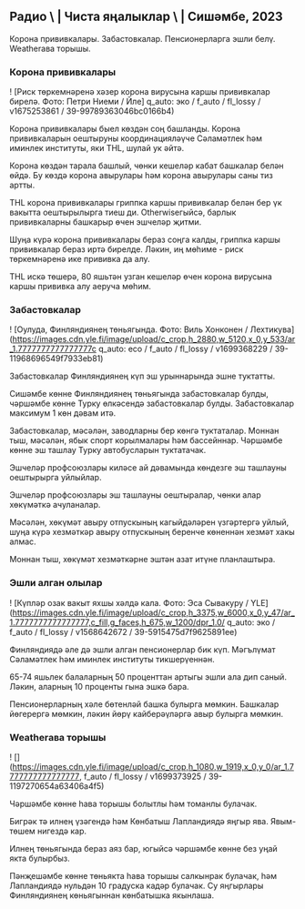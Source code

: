 ## Радио \ | Чиста яңалыклар \ | Сишәмбе, 2023

Корона прививкалары. Забастовкалар. Пенсионерларга эшли белү. Weatherава торышы.

### Корона прививкалары

! [Риск төркемнәренә хәзер корона вирусына каршы прививкалар бирелә. Фото: Петри Ниеми / Йле] q_auto: эко / f_auto / fl_lossy / v1675253861 / 39-99789363046bc0166b4)

Корона прививкалары быел көздән соң башланды. Корона прививкаларын оештыруны координацияләүче Сәламәтлек һәм иминлек институты, яки THL, шулай ук әйтә.

Корона көздән тарала башлый, чөнки кешеләр кабат башкалар белән өйдә. Бу көздә корона авырулары һәм корона авырулары саны тиз артты.

THL корона прививкалары гриппка каршы прививкалар белән бер үк вакытта оештырылырга тиеш ди. Otherwiseгыйсә, барлык прививкаларны башкарыр өчен эшчеләр җитми.

Шуңа күрә корона прививкалары бераз соңга калды, гриппка каршы прививкалар бераз иртә бирелде. Ләкин, иң мөһиме - риск төркемнәренә ике прививка да алу.

THL искә төшерә, 80 яшьтән узган кешеләр өчен корона вирусына каршы прививка алу аеруча мөһим.

### Забастовкалар

! [Оулуда, Финляндиянең төньягында. Фото: Виль Хонконен / Лехтикува] (https://images.cdn.yle.fi/image/upload/c_crop,h_2880,w_5120,x_0,y_533/ar_1.7777777777777777c q_auto: eco / f_auto / fl_lossy / v1699368229 / 39-11968696549f7933eb81)

Забастовкалар Финляндиянең күп эш урыннарында эшне туктатты.

Сишәмбе көнне Финляндиянең төньягында забастовкалар булды, чәршәмбе көнне Турку өлкәсендә забастовкалар булды. Забастовкалар максимум 1 көн дәвам итә.

Забастовкалар, мәсәлән, заводларны бер көнгә туктаталар. Моннан тыш, мәсәлән, ябык спорт корылмалары һәм бассейннар. Чәршәмбе көнне эш ташлау Турку автобусларын туктатачак.

Эшчеләр профсоюзлары киләсе ай дәвамында көндезге эш ташлауны оештырырга уйлыйлар.

Эшчеләр профсоюзлары эш ташлауны оештыралар, чөнки алар хөкүмәткә ачуланалар.

Мәсәлән, хөкүмәт авыру отпускының кагыйдәләрен үзгәртергә уйлый, шуңа күрә хезмәткәр авыру отпускының беренче көненнән хезмәт хакы алмас.

Моннан тыш, хөкүмәт хезмәткәрне эштән азат итүне планлаштыра.

### Эшли алган олылар

! [Күпләр озак вакыт яхшы хәлдә кала. Фото: Эса Сывакуру / YLE] (https://images.cdn.yle.fi/image/upload/c_crop,h_3375,w_6000,x_0,y_47/ar_1.7777777777777777,c_fill,g_faces,h_675,w_1200/dpr_1.0/ q_auto: эко / f_auto / fl_lossy / v1568642672 / 39-5915475d7f9625891ee)

Финляндиядә әле дә эшли алган пенсионерлар бик күп. Мәгълүмат Сәламәтлек һәм иминлек институты тикшерүеннән.

65-74 яшьлек балаларның 50 проценттан артыгы эшли ала дип саный. Ләкин, аларның 10 проценты гына эшкә бара.

Пенсионерларның хәле бөтенләй башка булырга мөмкин. Башкалар йөгерергә мөмкин, ләкин йөрү кайберәүләргә авыр булырга мөмкин.

### Weatherава торышы

! [] (https://images.cdn.yle.fi/image/upload/c_crop,h_1080,w_1919,x_0,y_0/ar_1.7777777777777777, f_auto / fl_lossy / v1699373925 / 39-1197270654a63406a4f5)

Чәршәмбе көнне һава торышы болытлы һәм томанлы булачак.

Бигрәк тә илнең үзәгендә һәм Көнбатыш Лапландиядә яңгыр ява. Явым-төшем нигездә кар.

Илнең төньягында бераз аяз бар, югыйсә чәршәмбе көнне без уңай якта булырбыз.

Пәнҗешәмбе көнне төньякта һава торышы салкынрак булачак, һәм Лапландиядә нульдән 10 градуска кадәр булачак. Су яңгырлары Финляндиянең көньягыннан көнбатышка якынлаша.